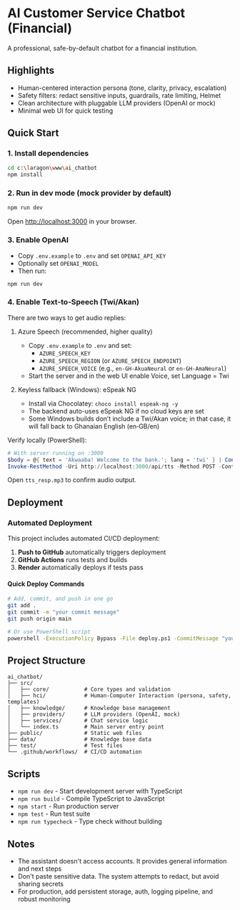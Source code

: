 # AI Customer Service Chatbot (Financial)

A professional, safe-by-default chatbot for a financial institution.

## Highlights

- Human-centered interaction persona (tone, clarity, privacy, escalation)
- Safety filters: redact sensitive inputs, guardrails, rate limiting, Helmet
- Clean architecture with pluggable LLM providers (OpenAI or mock)
- Minimal web UI for quick testing

## Quick Start

### 1. Install dependencies

```bash
cd c:\laragon\www\ai_chatbot
npm install
```

### 2. Run in dev mode (mock provider by default)

```bash
npm run dev
```

Open <http://localhost:3000> in your browser.

### 3. Enable OpenAI

- Copy `.env.example` to `.env` and set `OPENAI_API_KEY`
- Optionally set `OPENAI_MODEL`
- Then run:

```bash
npm run dev
```

### 4. Enable Text‑to‑Speech (Twi/Akan)

There are two ways to get audio replies:

1. Azure Speech (recommended, higher quality)

	 - Copy `.env.example` to `.env` and set:
		 - `AZURE_SPEECH_KEY`
		 - `AZURE_SPEECH_REGION` (or `AZURE_SPEECH_ENDPOINT`)
		 - `AZURE_SPEECH_VOICE` (e.g., `en-GH-AkuaNeural` or `en-GH-AmaNeural`)
	 - Start the server and in the web UI enable Voice, set Language = Twi

2. Keyless fallback (Windows): eSpeak NG

	- Install via Chocolatey: `choco install espeak-ng -y`
	- The backend auto-uses eSpeak NG if no cloud keys are set
	- Some Windows builds don’t include a Twi/Akan voice; in that case, it will fall back to Ghanaian English (en‑GB/en)

Verify locally (PowerShell):

```powershell
# With server running on :3000
$body = @{ text = 'Akwaaba! Welcome to the bank.'; lang = 'twi' } | ConvertTo-Json
Invoke-RestMethod -Uri http://localhost:3000/api/tts -Method POST -ContentType 'application/json' -Body $body -OutFile .\tts_resp.mp3
```

Open `tts_resp.mp3` to confirm audio output.

## Deployment

### Automated Deployment

This project includes automated CI/CD deployment:

1. **Push to GitHub** automatically triggers deployment
2. **GitHub Actions** runs tests and builds
3. **Render** automatically deploys if tests pass

#### Quick Deploy Commands

```bash
# Add, commit, and push in one go
git add .
git commit -m "your commit message"
git push origin main

# Or use PowerShell script
powershell -ExecutionPolicy Bypass -File deploy.ps1 -CommitMessage "your message"
```

## Project Structure

```text
ai_chatbot/
├── src/
│   ├── core/           # Core types and validation
│   ├── hci/            # Human-Computer Interaction (persona, safety, templates)
│   ├── knowledge/      # Knowledge base management
│   ├── providers/      # LLM providers (OpenAI, mock)
│   ├── services/       # Chat service logic
│   └── index.ts        # Main server entry point
├── public/             # Static web files
├── data/               # Knowledge base data
├── test/               # Test files
└── .github/workflows/  # CI/CD automation
```

## Scripts

- `npm run dev` - Start development server with TypeScript
- `npm run build` - Compile TypeScript to JavaScript
- `npm start` - Run production server
- `npm test` - Run test suite
- `npm run typecheck` - Type check without building

## Notes

- The assistant doesn't access accounts. It provides general information and next steps
- Don't paste sensitive data. The system attempts to redact, but avoid sharing secrets
- For production, add persistent storage, auth, logging pipeline, and robust monitoring
